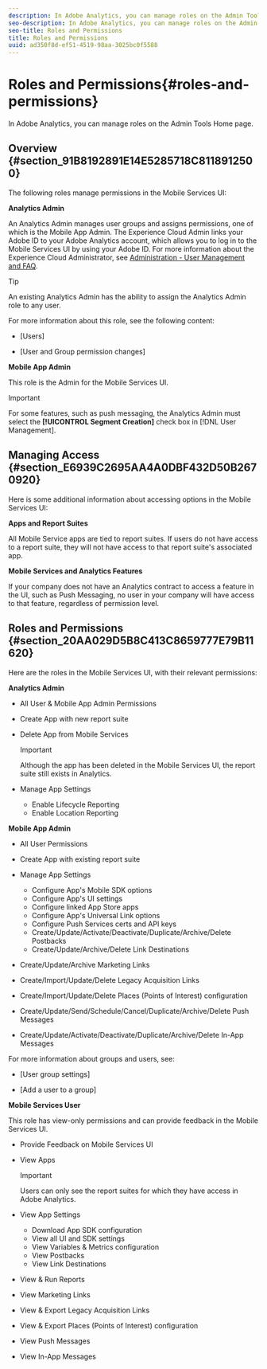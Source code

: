 ```yaml
---
description: In Adobe Analytics, you can manage roles on the Admin Tools Home page.
seo-description: In Adobe Analytics, you can manage roles on the Admin Tools Home page.
seo-title: Roles and Permissions
title: Roles and Permissions
uuid: ad350f8d-ef51-4519-98aa-3025bc0f5588
---
```


# Roles and Permissions{#roles-and-permissions}

In Adobe Analytics, you can manage roles on the Admin Tools Home page.

## Overview {#section_91B8192891E14E5285718C8118912500}

The following roles manage permissions in the Mobile Services UI:

**Analytics Admin**

An Analytics Admin manages user groups and assigns permissions, one of which is the Mobile App Admin. The Experience Cloud Admin links your Adobe ID to your Adobe Analytics account, which allows you to log in to the Mobile Services UI by using your Adobe ID. For more information about the Experience Cloud Administrator, see [Administration - User Management and FAQ](https://docs.adobe.com/content/help/en/core-services/interface/manage-users-and-products/admin-getting-started.html).

>[!TIP]
>
>An existing Analytics Admin has the ability to assign the Analytics Admin role to any user.

For more information about this role, see the following content:

* [Users]
<!--REKHA: (https://docs.adobe.com/content/help/en/analytics/admin/user-product-management/user-management/users.html) --> 
* [User and Group permission changes]
<!--REKHA: (https://docs.adobe.com/content/help/en/analytics/admin/user-product-management/user-management/permissions-changes.html) -->

**Mobile App Admin**

This role is the Admin for the Mobile Services UI.

>[!IMPORTANT]
>
>For some features, such as push messaging, the Analytics Admin must select the **[!UICONTROL Segment Creation]** check box in [!DNL User Management].

## Managing Access {#section_E6939C2695AA4A0DBF432D50B2670920}

Here is some additional information about accessing options in the Mobile Services UI:

**Apps and Report Suites**

All Mobile Service apps are tied to report suites. If users do not have access to a report suite, they will not have access to that report suite's associated app.

**Mobile Services and Analytics Features**

If your company does not have an Analytics contract to access a feature in the UI, such as Push Messaging, no user in your company will have access to that feature, regardless of permission level.

## Roles and Permissions {#section_20AA029D5B8C413C8659777E79B11620}

Here are the roles in the Mobile Services UI, with their relevant permissions:

**Analytics Admin**

* All User & Mobile App Admin Permissions 
* Create App with new report suite 
* Delete App from Mobile Services

  >[!IMPORTANT]
  >
  >Although the app has been deleted in the Mobile Services UI, the report suite still exists in Analytics.

* Manage App Settings

    * Enable Lifecycle Reporting 
    * Enable Location Reporting

**Mobile App Admin**

* All User Permissions 
* Create App with existing report suite 
* Manage App Settings

    * Configure App's Mobile SDK options 
    * Configure App's UI settings 
    * Configure linked App Store apps 
    * Configure App's Universal Link options 
    * Configure Push Services certs and API keys 
    * Create/Update/Activate/Deactivate/Duplicate/Archive/Delete Postbacks 
    * Create/Update/Archive/Delete Link Destinations

* Create/Update/Archive Marketing Links 
* Create/Import/Update/Delete Legacy Acquisition Links 
* Create/Import/Update/Delete Places (Points of Interest) configuration 
* Create/Update/Send/Schedule/Cancel/Duplicate/Archive/Delete Push Messages 
* Create/Update/Activate/Deactivate/Duplicate/Archive/Delete In-App Messages

For more information about groups and users, see:

* [User group settings]
<!--REKHA: (https://docs-author-stg.corp.adobe.com/content/help/en/analytics/admin/user-product-management/user-groups/groups.html) --> 
* [Add a user to a group]
<!--REKHA: (https://docs.adobe.com/content/help/en/analytics/admin/user-product-management/user-management/t-add-user-to-group.html) -->

**Mobile Services User**

This role has view-only permissions and can provide feedback in the Mobile Services UI.

* Provide Feedback on Mobile Services UI 
* View Apps

  >[!IMPORTANT]
  >
  >Users can only see the report suites for which they have access in Adobe Analytics.

* View App Settings

    * Download App SDK configuration 
    * View all UI and SDK settings 
    * View Variables & Metrics configuration 
    * View Postbacks 
    * View Link Destinations

* View & Run Reports 
* View Marketing Links 
* View & Export Legacy Acquisition Links 
* View & Export Places (Points of Interest) configuration 
* View Push Messages 
* View In-App Messages

